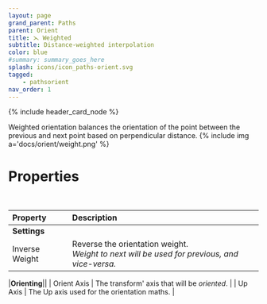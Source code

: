 ```yaml
---
layout: page
grand_parent: Paths
parent: Orient
title: ⋋ Weighted
subtitle: Distance-weighted interpolation
color: blue
#summary: summary_goes_here
splash: icons/icon_paths-orient.svg
tagged: 
    - pathsorient
nav_order: 1
---
```


{% include header_card_node %}

Weighted orientation balances the orientation of the point between the previous and next point based on perpendicular distance.
{% include img a='docs/orient/weight.png' %}   

# Properties
<br>

| Property       | Description          |
|:-------------|:------------------|
|**Settings**||
| Inverse Weight           | Reverse the orientation weight.<br>*Weight to next will be used for previous, and vice-versa.* |  

|**Orienting**||
| Orient Axis           | The transform' axis that will be *oriented*. |
| Up Axis           | The Up axis used for the orientation maths. |
